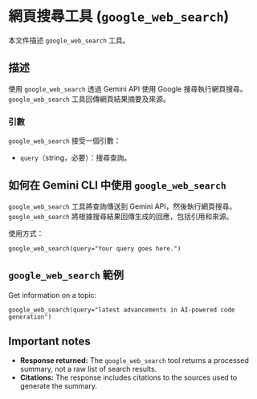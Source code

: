 # 網頁搜尋工具 (`google_web_search`)

本文件描述 `google_web_search` 工具。

## 描述

使用 `google_web_search` 透過 Gemini API 使用 Google 搜尋執行網頁搜尋。`google_web_search` 工具回傳網頁結果摘要及來源。

### 引數

`google_web_search` 接受一個引數：

- `query`（string，必要）：搜尋查詢。

## 如何在 Gemini CLI 中使用 `google_web_search`

`google_web_search` 工具將查詢傳送到 Gemini API，然後執行網頁搜尋。`google_web_search` 將根據搜尋結果回傳生成的回應，包括引用和來源。

使用方式：

```
google_web_search(query="Your query goes here.")
```

## `google_web_search` 範例

Get information on a topic:

```
google_web_search(query="latest advancements in AI-powered code generation")
```

## Important notes

- **Response returned:** The `google_web_search` tool returns a processed summary, not a raw list of search results.
- **Citations:** The response includes citations to the sources used to generate the summary.
